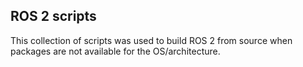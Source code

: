 ## ROS 2 scripts

This collection of scripts was used to build ROS 2 from source when packages
are not available for the OS/architecture.

